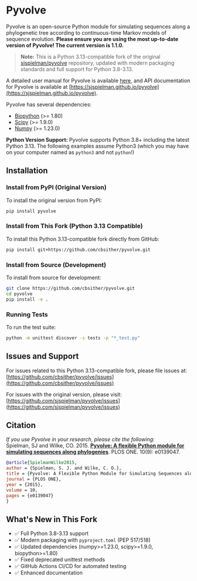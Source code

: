 Pyvolve
============

Pyvolve is an open-source Python module for simulating sequences along a phylogenetic tree according to continuous-time Markov models of sequence evolution. **Please ensure you are using the most up-to-date version of Pyvolve! The current version is 1.1.0.**

> **Note:** This is a Python 3.13-compatible fork of the original [sjspielman/pyvolve](https://github.com/sjspielman/pyvolve) repository, updated with modern packaging standards and full support for Python 3.8-3.13.

A detailed user manual for Pyvolve is available [here](https://github.com/sjspielman/pyvolve/raw/master/user_manual/pyvolve_manual.pdf), and API documentation for Pyvolve is available at [https://sjspielman.github.io/pyvolve](https://sjspielman.github.io/pyvolve).

Pyvolve has several dependencies:
* [Biopython](http://biopython.org/wiki/Download) (>= 1.80)
* [Scipy](http://www.scipy.org/install.html) (>= 1.9.0)
* [Numpy](http://www.scipy.org/install.html) (>= 1.23.0)

**Python Version Support:** Pyvolve supports Python 3.8+ including the latest Python 3.13. The following examples assume Python3 (which you may have on your computer named as `python3` and not `python`!)

## Installation

### Install from PyPI (Original Version)
To install the original version from PyPI:
```bash
pip install pyvolve
```

### Install from This Fork (Python 3.13 Compatible)
To install this Python 3.13-compatible fork directly from GitHub:
```bash
pip install git+https://github.com/cbsither/pyvolve.git
```

### Install from Source (Development)
To install from source for development:
```bash
git clone https://github.com/cbsither/pyvolve.git
cd pyvolve
pip install -e .
```

### Running Tests
To run the test suite:
```bash
python -m unittest discover -s tests -p "*_test.py"
```

## Issues and Support

For issues related to this Python 3.13-compatible fork, please file issues at: [https://github.com/cbsither/pyvolve/issues](https://github.com/cbsither/pyvolve/issues)

For issues with the original version, please visit: [https://github.com/sjspielman/pyvolve/issues](https://github.com/sjspielman/pyvolve/issues)

## Citation

*If you use Pyvolve in your research, please cite the following:* <br>
Spielman, SJ and Wilke, CO. 2015. [**Pyvolve: A flexible Python module for simulating sequences along phylogenies**](http://journals.plos.org/plosone/article?id=10.1371/journal.pone.0139047). PLOS ONE. 10(9): e0139047.

```bibtex
@article{SpielmanWilke2015,
author = {Spielman, S. J. and Wilke, C. O.},
title = {Pyvolve: A Flexible Python Module for Simulating Sequences along Phylogenies},
journal = {PLOS ONE},
year = {2015},
volume = 10,
pages = {e0139047}
}
```

## What's New in This Fork

- ✅ Full Python 3.8-3.13 support
- ✅ Modern packaging with `pyproject.toml` (PEP 517/518)
- ✅ Updated dependencies (numpy>=1.23.0, scipy>=1.9.0, biopython>=1.80)
- ✅ Fixed deprecated unittest methods
- ✅ GitHub Actions CI/CD for automated testing
- ✅ Enhanced documentation


